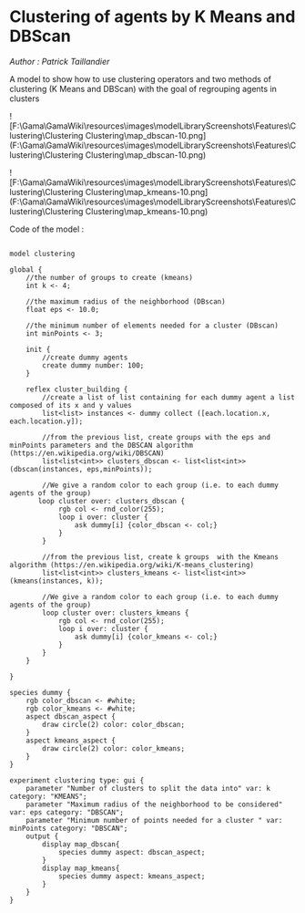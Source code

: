 [//]: # (keyword|operator_dbscan)
[//]: # (keyword|operator_rnd_color)
[//]: # (keyword|operator_kmeans)
[//]: # (keyword|concept_clustering)
[//]: # (keyword|concept_statistic)
#  Clustering of agents by K Means and DBScan


_Author :  Patrick Taillandier_

A model to show how to use clustering operators and two methods of clustering (K Means and DBScan) with the goal of regrouping agents in clusters


![F:\Gama\GamaWiki\resources\images\modelLibraryScreenshots\Features\Clustering\Clustering Clustering\map_dbscan-10.png](F:\Gama\GamaWiki\resources\images\modelLibraryScreenshots\Features\Clustering\Clustering Clustering\map_dbscan-10.png)

![F:\Gama\GamaWiki\resources\images\modelLibraryScreenshots\Features\Clustering\Clustering Clustering\map_kmeans-10.png](F:\Gama\GamaWiki\resources\images\modelLibraryScreenshots\Features\Clustering\Clustering Clustering\map_kmeans-10.png)

Code of the model : 

```

model clustering

global {
	//the number of groups to create (kmeans)
	int k <- 4;
	
	//the maximum radius of the neighborhood (DBscan)
	float eps <- 10.0; 
	
	//the minimum number of elements needed for a cluster (DBscan)
	int minPoints <- 3;
	
	init {
		//create dummy agents
		create dummy number: 100;
	}
	
	reflex cluster_building {
		//create a list of list containing for each dummy agent a list composed of its x and y values
		list<list> instances <- dummy collect ([each.location.x, each.location.y]);
		
		//from the previous list, create groups with the eps and minPoints parameters and the DBSCAN algorithm (https://en.wikipedia.org/wiki/DBSCAN)
		list<list<int>> clusters_dbscan <- list<list<int>>(dbscan(instances, eps,minPoints));
		
		//We give a random color to each group (i.e. to each dummy agents of the group)
       loop cluster over: clusters_dbscan {
			rgb col <- rnd_color(255);
			loop i over: cluster {
				ask dummy[i] {color_dbscan <- col;}
			}
		}
		
		//from the previous list, create k groups  with the Kmeans algorithm (https://en.wikipedia.org/wiki/K-means_clustering)
		list<list<int>> clusters_kmeans <- list<list<int>>(kmeans(instances, k));
		
		//We give a random color to each group (i.e. to each dummy agents of the group)
		loop cluster over: clusters_kmeans {
			rgb col <- rnd_color(255);
			loop i over: cluster {
				ask dummy[i] {color_kmeans <- col;}
			}
		}
	}
	
}

species dummy {
	rgb color_dbscan <- #white;
	rgb color_kmeans <- #white;
	aspect dbscan_aspect {
		draw circle(2) color: color_dbscan;
	}
	aspect kmeans_aspect {
		draw circle(2) color: color_kmeans;
	}
}

experiment clustering type: gui {
	parameter "Number of clusters to split the data into" var: k category: "KMEANS";
	parameter "Maximum radius of the neighborhood to be considered" var: eps category: "DBSCAN";
	parameter "Minimum number of points needed for a cluster " var: minPoints category: "DBSCAN";
	output {
		display map_dbscan{
			species dummy aspect: dbscan_aspect;
		}
		display map_kmeans{
			species dummy aspect: kmeans_aspect;
		}
	}
}
```
